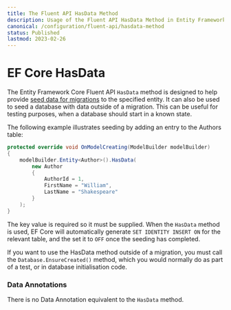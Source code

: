 ```yaml
---
title: The Fluent API HasData Method
description: Usage of the Fluent API HasData Method in Entity Framework Core
canonical: /configuration/fluent-api/hasdata-method
status: Published
lastmod: 2023-02-26
---
```


# EF Core HasData


The Entity Framework Core Fluent API `HasData` method is designed to help provide [seed data for migrations](/migrations/seeding) to the specified entity. It can also be used to seed a database with data outside of a migration. This can be useful for testing purposes, when a database should start in a known state.

The following example illustrates seeding by adding an entry to the Authors table:

```csharp
protected override void OnModelCreating(ModelBuilder modelBuilder)
{
    modelBuilder.Entity<Author>().HasData(
        new Author
        {
            AuthorId = 1,
            FirstName = "William",
            LastName = "Shakespeare"
        }
    );
}
```

The key value is required so it must be supplied. When the `HasData` method is used, EF Core will automatically generate `SET IDENTITY INSERT ON` for the relevant table, and the set it to `OFF` once the seeding has completed.

If you want to use the HasData method outside of a migration, you must call the  `Database.EnsureCreated()` method, which you would normally do as part of a test, or in database initialisation code. 

### Data Annotations

There is no Data Annotation equivalent to the `HasData` method.
